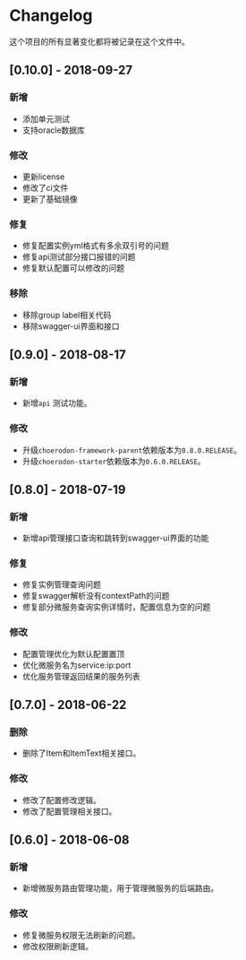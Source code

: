 # Changelog

这个项目的所有显著变化都将被记录在这个文件中。

## [0.10.0] - 2018-09-27

### 新增

- 添加单元测试
- 支持oracle数据库

### 修改

- 更新license 
- 修改了ci文件
- 更新了基础镜像

### 修复

- 修复配置实例yml格式有多余双引号的问题
- 修复api测试部分接口报错的问题
- 修复默认配置可以修改的问题

### 移除

- 移除group label相关代码
- 移除swagger-ui界面和接口

## [0.9.0] - 2018-08-17

### 新增

- 新增`api` 测试功能。

### 修改

- 升级`choerodon-framework-parent`依赖版本为`0.8.0.RELEASE`。
- 升级`choerodon-starter`依赖版本为`0.6.0.RELEASE`。

## [0.8.0] - 2018-07-19

### 新增

- 新增api管理接口查询和跳转到swagger-ui界面的功能

### 修复

- 修复实例管理查询问题
- 修复swagger解析没有contextPath的问题
- 修复部分微服务查询实例详情时，配置信息为空的问题

### 修改

- 配置管理优化为默认配置置顶
- 优化微服务名为service:ip:port
- 优化服务管理返回结果的服务列表

## [0.7.0] - 2018-06-22

### 删除

- 删除了Item和ItemText相关接口。

### 修改

- 修改了配置修改逻辑。
- 修改了配置管理相关接口。

## [0.6.0] - 2018-06-08

### 新增

- 新增微服务路由管理功能，用于管理微服务的后端路由。

### 修改

- 修复微服务权限无法刷新的问题。
- 修改权限刷新逻辑。